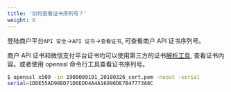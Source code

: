 ```yaml
---
title: '如何查看证书序列号？'
weight: 8
---
```


登陆商户平台`API 安全`->`API 证书`->`查看证书`, 可查看商户 API 证书序列号。

商户 API 证书和微信支付平台证书均可以使用第三方的证书[解析工具](https://myssl.com/cert_decode.html), 查看证书内容。或者使用 openssl 命令行工具查看证书序列号。

```sh
$ openssl x509 -in 1900009191_20180326_cert.pem -noout -serial
serial=1DDE55AD98ED71D6EDD4A4A16996DE7B47773A8C
```

